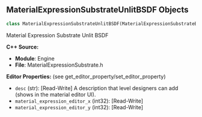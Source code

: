 ## MaterialExpressionSubstrateUnlitBSDF Objects

```python
class MaterialExpressionSubstrateUnlitBSDF(MaterialExpressionSubstrateBSDF)
```

Material Expression Substrate Unlit BSDF

**C++ Source:**

- **Module**: Engine
- **File**: MaterialExpressionSubstrate.h

**Editor Properties:** (see get_editor_property/set_editor_property)

- ``desc`` (str):  [Read-Write] A description that level designers can add (shows in the material editor UI).
- ``material_expression_editor_x`` (int32):  [Read-Write]
- ``material_expression_editor_y`` (int32):  [Read-Write]

<a id="unreal.MaterialExpressionStrataUnlitBSDF"></a>